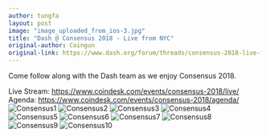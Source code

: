 ```yaml
---
author: tungfa
layout: post
image: "image_uploaded_from_ios-3.jpg"
title: "Dash @ Consensus 2018 - Live from NYC"
original-author: Coingun 
original-link: https://www.dash.org/forum/threads/consensus-2018-live-from-nyc.37872/#post-186833
---
```




Come follow along with the Dash team as we enjoy Consensus 2018.

Live Stream: <https://www.coindesk.com/events/consensus-2018/live/>
Agenda: <https://www.coindesk.com/events/consensus-2018/agenda/>
![Consensus1](/assets/img/blog/image_uploaded_from_ios.jpg)
![Consensus2](/assets/img/blog/image_uploaded_from_ios-2.jpg)
![Consensus3](/assets/img/blog/image_uploaded_from_ios_1024-1.jpg)
![Consensus4](/assets/img/blog/image_uploaded_from_ios_1024-6.jpg)
![Consensus5](/assets/img/blog/image_uploaded_from_ios-4.jpg)
![Consensus6](/assets/img/blog/image_uploaded_from_ios-5.jpg)
![Consensus7](/assets/img/blog/image_uploaded_from_ios_1024-2.jpg)
![Consensus8](/assets/img/blog/image_uploaded_from_ios_1024-3.jpg)
![Consensus9](/assets/img/blog/image_uploaded_from_ios_1024-4.jpg)
![Consensus10](/assets/img/blog/image_uploaded_from_ios_1024-5.jpg)
